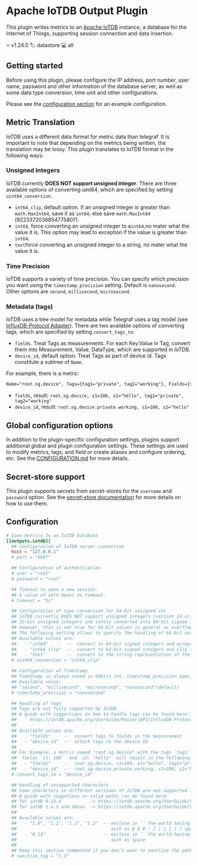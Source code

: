 # Apache IoTDB Output Plugin

This plugin writes metrics to an [Apache IoTDB][iotdb] instance, a database
for the Internet of Things, supporting session connection and data insertion.

⭐ v1.24.0
🏷️ datastore
💻 all

[iotdb]: https://iotdb.apache.org

## Getting started

Before using this plugin, please configure the IP address, port number,
user name, password and other information of the database server,
as well as some data type conversion, time unit and other configurations.

Please see the [configuration section](#configuration) for an example
configuration.

## Metric Translation

IoTDB uses a different data format for metric data than telegraf. It is
important to note that depending on the metrics being written, the translation
may be lossy. This plugin translates to IoTDB format in the following ways:

### Unsigned Integers

IoTDB currently **DOES NOT support unsigned integer**.
There are three available options of converting uint64, which are specified by
setting `uint64_conversion`.

- `int64_clip`, default option. If an unsigned integer is greater than
`math.MaxInt64`, save it as `int64`; else save `math.MaxInt64`
(9223372036854775807).
- `int64`, force converting an unsigned integer to a`int64`,no mater
what the value it is. This option may lead to exception if the value is
greater than `int64`.
- `text`force converting an unsigned integer to a string, no mater what the
value it is.

### Time Precision

IoTDB supports a variety of time precision. You can specify which precision
you want using the `timestamp_precision` setting. Default is `nanosecond`.
Other options are `second`, `millisecond`, `microsecond`.

### Metadata (tags)

IoTDB uses a tree model for metadata while Telegraf uses a tag model
(see [InfluxDB-Protocol Adapter][InfluxDB-Protocol Adapter]).
There are two available options of converting tags, which are specified by
setting `convert_tags_to`:

- `fields`. Treat Tags as measurements. For each Key:Value in Tag,
convert them into Measurement, Value, DataType, which are supported in IoTDB.
- `device_id`, default option. Treat Tags as part of device id. Tags
constitute a subtree of `Name`.

For example, there is a metric:

```markdown
Name="root.sg.device", Tags={tag1="private", tag2="working"}, Fields={s1=100, s2="hello"}
```

- `fields`, result: `root.sg.device, s1=100, s2="hello", tag1="private", tag2="working"`
- `device_id`, result: `root.sg.device.private.working, s1=100, s2="hello"`

[InfluxDB-Protocol Adapter]: https://iotdb.apache.org/UserGuide/Master/API/InfluxDB-Protocol.html

## Global configuration options <!-- @/docs/includes/plugin_config.md -->

In addition to the plugin-specific configuration settings, plugins support
additional global and plugin configuration settings. These settings are used to
modify metrics, tags, and field or create aliases and configure ordering, etc.
See the [CONFIGURATION.md][CONFIGURATION.md] for more details.

[CONFIGURATION.md]: ../../../docs/CONFIGURATION.md#plugins

## Secret-store support

This plugin supports secrets from secret-stores for the `username` and
`password` option.
See the [secret-store documentation][SECRETSTORE] for more details on how
to use them.

[SECRETSTORE]: ../../../docs/CONFIGURATION.md#secret-store-secrets

## Configuration

```toml @sample.conf
# Save metrics to an IoTDB Database
[[outputs.iotdb]]
  ## Configuration of IoTDB server connection
  host = "127.0.0.1"
  # port = "6667"

  ## Configuration of authentication
  # user = "root"
  # password = "root"

  ## Timeout to open a new session.
  ## A value of zero means no timeout.
  # timeout = "5s"

  ## Configuration of type conversion for 64-bit unsigned int
  ## IoTDB currently DOES NOT support unsigned integers (version 13.x).
  ## 32-bit unsigned integers are safely converted into 64-bit signed integers by the plugin,
  ## however, this is not true for 64-bit values in general as overflows may occur.
  ## The following setting allows to specify the handling of 64-bit unsigned integers.
  ## Available values are:
  ##   - "int64"       --  convert to 64-bit signed integers and accept overflows
  ##   - "int64_clip"  --  convert to 64-bit signed integers and clip the values on overflow to 9,223,372,036,854,775,807
  ##   - "text"        --  convert to the string representation of the value
  # uint64_conversion = "int64_clip"

  ## Configuration of TimeStamp
  ## TimeStamp is always saved in 64bits int. timestamp_precision specifies the unit of timestamp.
  ## Available value:
  ## "second", "millisecond", "microsecond", "nanosecond"(default)
  # timestamp_precision = "nanosecond"

  ## Handling of tags
  ## Tags are not fully supported by IoTDB.
  ## A guide with suggestions on how to handle tags can be found here:
  ##     https://iotdb.apache.org/UserGuide/Master/API/InfluxDB-Protocol.html
  ##
  ## Available values are:
  ##   - "fields"     --  convert tags to fields in the measurement
  ##   - "device_id"  --  attach tags to the device ID
  ##
  ## For Example, a metric named "root.sg.device" with the tags `tag1: "private"`  and  `tag2: "working"` and
  ##  fields `s1: 100`  and `s2: "hello"` will result in the following representations in IoTDB
  ##   - "fields"     --  root.sg.device, s1=100, s2="hello", tag1="private", tag2="working"
  ##   - "device_id"  --  root.sg.device.private.working, s1=100, s2="hello"
  # convert_tags_to = "device_id"

  ## Handling of unsupported characters
  ## Some characters in different versions of IoTDB are not supported in path name
  ## A guide with suggetions on valid paths can be found here:
  ## for iotdb 0.13.x           -> https://iotdb.apache.org/UserGuide/V0.13.x/Reference/Syntax-Conventions.html#identifiers
  ## for iotdb 1.x.x and above  -> https://iotdb.apache.org/UserGuide/V1.3.x/User-Manual/Syntax-Rule.html#identifier
  ##
  ## Available values are:
  ##   - "1.0", "1.1", "1.2", "1.3"  -- enclose in `` the world having forbidden character
  ##                                    such as @ $ # : [ ] { } ( ) space
  ##   - "0.13"                      -- enclose in `` the world having forbidden character
  ##                                    such as space
  ##
  ## Keep this section commented if you don't want to sanitize the path
  # sanitize_tag = "1.3"
```
